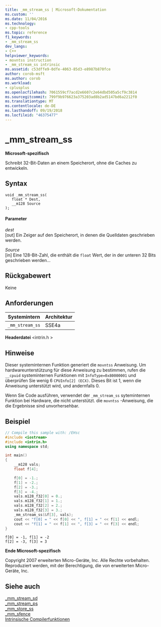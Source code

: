 ```yaml
---
title: _mm_stream_ss | Microsoft-Dokumentation
ms.custom: ''
ms.date: 11/04/2016
ms.technology:
- cpp-tools
ms.topic: reference
f1_keywords:
- _mm_stream_ss
dev_langs:
- C++
helpviewer_keywords:
- movntss instruction
- _mm_stream_ss intrinsic
ms.assetid: c53dffe9-0dfe-4063-85d3-e8987b870fce
author: corob-msft
ms.author: corob
ms.workload:
- cplusplus
ms.openlocfilehash: 7061559cf7acd2e6607c2e64dbd505a5cf9c3814
ms.sourcegitcommit: 799f9b976623a375203ad8b2ad5147bd6a2212f0
ms.translationtype: MT
ms.contentlocale: de-DE
ms.lasthandoff: 09/19/2018
ms.locfileid: "46375477"
---
```

# <a name="mmstreamss"></a>_mm_stream_ss

**Microsoft-spezifisch**

Schreibt 32-Bit-Daten an einem Speicherort, ohne die Caches zu entwickeln.

## <a name="syntax"></a>Syntax

```
void _mm_stream_ss(
   float * Dest,
   __m128 Source
);
```

#### <a name="parameters"></a>Parameter

*dest*<br/>
[out] Ein Zeiger auf den Speicherort, in denen die Quelldaten geschrieben werden.

*Source*<br/>
[in] Eine 128-Bit-Zahl, die enthält die `float` Wert, der in der unteren 32 Bits geschrieben werden...

## <a name="return-value"></a>Rückgabewert

Keine

## <a name="requirements"></a>Anforderungen

|Systemintern|Architektur|
|---------------|------------------|
|`_mm_stream_ss`|SSE4a|

**Headerdatei** \<intrin.h >

## <a name="remarks"></a>Hinweise

Dieser systeminternen Funktion generiert die `movntss` Anweisung. Um hardwareunterstützung für diese Anweisung zu bestimmen, rufen die `__cpuid` systeminternen Funktionen mit `InfoType=0x80000001` und überprüfen Sie wenig 6 `CPUInfo[2] (ECX)`. Dieses Bit ist 1, wenn die Anweisung unterstützt wird, und andernfalls 0.

Wenn Sie Code ausführen, verwendet der `_mm_stream_ss` syteminternen Funktion bei Hardware, die nicht unterstützt. die `movntss` -Anweisung, die die Ergebnisse sind unvorhersehbar.

## <a name="example"></a>Beispiel

```cpp
// Compile this sample with: /EHsc
#include <iostream>
#include <intrin.h>
using namespace std;

int main()
{
    __m128 vals;
    float f[4];

    f[0] = -1.;
    f[1] = -2.;
    f[2] = -3.;
    f[3] = -4.;
    vals.m128_f32[0] = 0.;
    vals.m128_f32[1] = 1.;
    vals.m128_f32[2] = 2.;
    vals.m128_f32[3] = 3.;
    _mm_stream_ss(&f[3], vals);
    cout << "f[0] = " << f[0] << ", f[1] = " << f[1] << endl;
    cout << "f[1] = " << f[1] << ", f[3] = " << f[3] << endl;
}
```

```Output
f[0] = -1, f[1] = -2
f[2] = -3, f[3] = 3
```

**Ende Microsoft-spezifisch**

Copyright 2007 erweiterten Micro-Geräte, Inc. Alle Rechte vorbehalten. Reproduziert werden, mit der Berechtigung, die von erweiterten Micro-Geräte, Inc.

## <a name="see-also"></a>Siehe auch

[_mm_stream_sd](../intrinsics/mm-stream-sd.md)<br/>
[_mm_stream_ps](https://software.intel.com/sites/landingpage/IntrinsicsGuide/#text=_mm_stream_ps)<br/>
[_mm_store_ss](https://software.intel.com/sites/landingpage/IntrinsicsGuide/#text=_mm_store_ss)<br/>
[_mm_sfence](https://software.intel.com/sites/landingpage/IntrinsicsGuide/#text=_mm_sfence)<br/>
[Intrinsische Compilerfunktionen](../intrinsics/compiler-intrinsics.md)